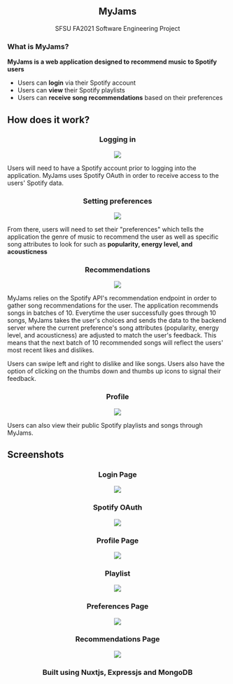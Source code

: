<h2 align="center">MyJams</h2>

<p align="center">SFSU FA2021 Software Engineering Project</p>

### What is MyJams?

**MyJams is a web application designed to recommend music to Spotify users**

- Users can **login** via their Spotify account
- Users can **view** their Spotify playlists
- Users can **receive song recommendations** based on their preferences

## How does it work?

<h3 align="center">Logging in</h3>
<p align="center">
  <img src="screenshots/login.gif" />
</p>

Users will need to have a Spotify account prior to logging into the application. MyJams uses Spotify OAuth in order to receive access to the users' Spotify data. 

<h3 align="center">Setting preferences</h3>
<p align="center">
  <img src="screenshots/creating-preferences.gif" />
</p>

From there, users will need to set their "preferences" which tells the application the genre of music to recommend the user as well as specific song attributes to look for such as **popularity, energy level, and acousticness**

<h3 align="center">Recommendations</h3>
<p align="center">
  <img src="screenshots/recommendations.gif" />
</p>

MyJams relies on the Spotify API's recommendation endpoint in order to gather song recommendations for the user. The application recommends songs in batches of 10. Everytime the user successfully goes through 10 songs, MyJams takes the user's choices and sends the data to the backend server where the current preference's song attributes (popularity, energy level, and acousticness) are adjusted to match the user's feedback. This means that the next batch of 10 recommended songs will reflect the users' most recent likes and dislikes.

Users can swipe left and right to dislike and like songs. Users also have the option of clicking on the thumbs down and thumbs up icons to signal their feedback.

<h3 align="center">Profile</h3>
<p align="center">
  <img src="screenshots/profile.gif" />
</p>

Users can also view their public Spotify playlists and songs through MyJams.

## Screenshots

<h3 align="center">Login Page</h3>
<p align="center">
  <img src="screenshots/login-page.JPG" />
</p>
<h3 align="center">Spotify OAuth</h3>
<p align="center">
  <img src="screenshots/spotify-oauth.JPG" />
</p>
<h3 align="center">Profile Page</h3>
<p align="center">
  <img src="screenshots/profile-page.JPG" />
</p>
<h3 align="center">Playlist</h3>
<p align="center">
  <img src="screenshots/playlist.JPG" />
</p>
<h3 align="center">Preferences Page</h3>
<p align="center">
  <img src="screenshots/preferences-page.JPG" />
</p>
<h3 align="center">Recommendations Page</h3>
<p align="center">
  <img src="screenshots/recommendations-page.JPG" />
</p>

<h3 align="center">Built using Nuxtjs, Expressjs and MongoDB<h3>